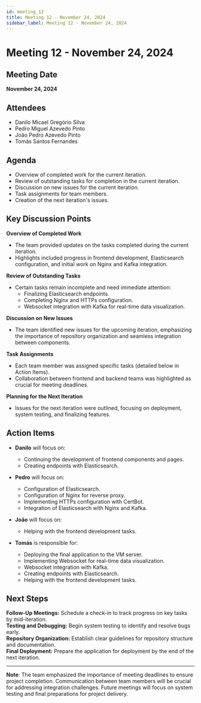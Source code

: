 ```yaml
---
id: meeting_12
title: Meeting 12 - November 24, 2024
sidebar_label: Meeting 12 - November 24, 2024
---
```


# Meeting 12 - November 24, 2024

## Meeting Date
**November 24, 2024**

## Attendees
- Danilo Micael Gregório Silva
- Pedro Miguel Azevedo Pinto
- João Pedro Azevedo Pinto
- Tomás Santos Fernandes

## Agenda  
- Overview of completed work for the current iteration.  
- Review of outstanding tasks for completion in the current iteration.  
- Discussion on new issues for the current iteration.  
- Task assignments for team members.  
- Creation of the next iteration's issues.  

## Key Discussion Points
**Overview of Completed Work**  
- The team provided updates on the tasks completed during the current iteration.  
- Highlights included progress in frontend development, Elasticsearch configuration, and initial work on Nginx and Kafka integration.  

**Review of Outstanding Tasks**  
- Certain tasks remain incomplete and need immediate attention:  
  - Finalizing Elasticsearch endpoints.  
  - Completing Nginx and HTTPs configuration.  
  - Websocket integration with Kafka for real-time data visualization.  

**Discussion on New Issues**  
- The team identified new issues for the upcoming iteration, emphasizing the importance of repository organization and seamless integration between components.  

**Task Assignments**  
- Each team member was assigned specific tasks (detailed below in Action Items).  
- Collaboration between frontend and backend teams was highlighted as crucial for meeting deadlines.  

**Planning for the Next Iteration**  
- Issues for the next iteration were outlined, focusing on deployment, system testing, and finalizing features. 

## Action Items
- **Danilo** will focus on:
  - Continuing the development of frontend components and pages.
  - Creating endpoints with Elasticsearch.

- **Pedro** will focus on:
  - Configuration of Elasticsearch.
  - Configuration of Nginx for reverse proxy.
  - Implementing HTTPs configuration with CertBot.
  - Integration of Elasticsearch with Nginx and Kafka.

- **João** will focus on:
  - Helping with the frontend development tasks.
  
- **Tomás** is responsible for:
  - Deploying the final application to the VM server.
  - Implementing Websocket for real-time data visualization.
  - Websocket integration with Kafka.
  - Creating endpoints with Elasticsearch.
  - Helping with the frontend development tasks.

## Next Steps
**Follow-Up Meetings:** Schedule a check-in to track progress on key tasks by mid-iteration.  
**Testing and Debugging:** Begin system testing to identify and resolve bugs early.  
**Repository Organization:** Establish clear guidelines for repository structure and documentation.  
**Final Deployment:** Prepare the application for deployment by the end of the next iteration.  

---

**Note**: The team emphasized the importance of meeting deadlines to ensure project completion. Communication between team members will be crucial for addressing integration challenges. Future meetings will focus on system testing and final preparations for project delivery.
